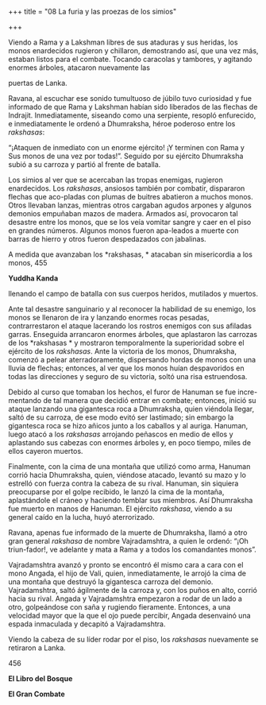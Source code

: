 +++
title = "08 La furia y las proezas de los simios"

+++

Viendo a Rama y a Lakshman libres de sus ataduras y sus heridas, los monos enardecidos rugieron y chillaron, demostrando así, que una vez más, estaban listos para el combate. Tocando caracolas y tambores, y agitando enormes árboles, atacaron nuevamente las

puertas de Lanka.

Ravana, al escuchar ese sonido tumultuoso de júbilo tuvo curiosidad y fue informado de que Rama y Lakshman habían sido liberados de las flechas de Indrajit. Inmediatamente, siseando como una serpiente, resopló enfurecido, e inmediatamente le ordenó a Dhumraksha, héroe poderoso entre los *rakshasas*:

“¡Ataquen de inmediato con un enorme ejército\! ¡Y terminen con Rama y Sus monos de una vez por todas\!”. Seguido por su ejército Dhumraksha subió a su carroza y partió al frente de batalla.

Los simios al ver que se acercaban las tropas enemigas, rugieron enardecidos. Los *rakshasas*, ansiosos también por combatir, dispararon flechas que aco-pladas con plumas de buitres abatieron a muchos monos. Otros llevaban lanzas, mientras otros cargaban agudos arpones y algunos demonios empuñaban mazos de madera. Armados así, provocaron tal desastre entre los monos, que se los veía vomitar sangre y caer en el piso en grandes números. Algunos monos fueron apa-leados a muerte con barras de hierro y otros fueron despedazados con jabalinas.

A medida que avanzaban los *rakshasas, * atacaban sin misericordia a los monos, 455

**Yuddha Kanda**

llenando el campo de batalla con sus cuerpos heridos, mutilados y muertos.

Ante tal desastre sanguinario y al reconocer la habilidad de su enemigo, los monos se llenaron de ira y lanzando enormes rocas pesadas, contrarrestaron el ataque lacerando los rostros enemigos con sus afiladas garras. Enseguida arrancaron enormes árboles, que aplastaron las carrozas de los *rakshasas * y mostraron temporalmente la superioridad sobre el ejército de los *rakshasas*. Ante la victoria de los monos, Dhumraksha, comenzó a pelear aterradoramente, dispersando hordas de monos con una lluvia de flechas; entonces, al ver que los monos huían despavoridos en todas las direcciones y seguro de su victoria, soltó una risa estruendosa.

Debido al curso que tomaban los hechos, el furor de Hanuman se fue incre-mentando de tal manera que decidió entrar en combate; entonces, inició su ataque lanzando una gigantesca roca a Dhumraksha, quien viéndola llegar, saltó de su carroza, de ese modo evitó ser lastimado; sin embargo la gigantesca roca se hizo añicos junto a los caballos y al auriga. Hanuman, luego atacó a los *rakshasas* arrojando peñascos en medio de ellos y aplastando sus cabezas con enormes árboles y, en poco tiempo, miles de ellos cayeron muertos.

Finalmente, con la cima de una montaña que utilizó como arma, Hanuman corrió hacia Dhumraksha, quien, viéndose atacado, levantó su mazo y lo estrelló con fuerza contra la cabeza de su rival. Hanuman, sin siquiera preocuparse por el golpe recibido, le lanzó la cima de la montaña, aplastándole el cráneo y haciendo temblar sus miembros. Así Dhumraksha fue muerto en manos de Hanuman. El ejército *rakshasa*, viendo a su general caído en la lucha, huyó aterrorizado.

Ravana, apenas fue informado de la muerte de Dhumraksha, llamó a otro gran general *rakshasa* de nombre Vajradamshtra, a quien le ordenó: “¡Oh triun-fador\!, ve adelante y mata a Rama y a todos los comandantes monos”.

Vajradamshtra avanzó y pronto se encontró él mismo cara a cara con el mono Angada, el hijo de Vali, quien, inmediatamente, le arrojó la cima de una montaña que destruyó la gigantesca carroza del demonio. Vajradamshtra, saltó ágilmente de la carroza y, con los puños en alto, corrió hacia su rival. Angada y Vajradamshtra empezaron a rodar de un lado a otro, golpeándose con saña y rugiendo fieramente. Entonces, a una velocidad mayor que la que el ojo puede percibir, Angada desenvainó una espada inmaculada y decapitó a Vajradamshtra.

Viendo la cabeza de su líder rodar por el piso, los *rakshasas* nuevamente se retiraron a Lanka.

456

**El Libro del Bosque**

**El Gran Combate**
